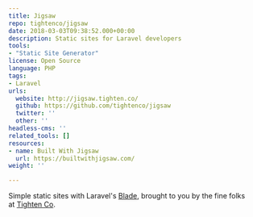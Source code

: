 ```yaml
---
title: Jigsaw
repo: tightenco/jigsaw
date: 2018-03-03T09:38:52.000+00:00
description: Static sites for Laravel developers
tools:
- "Static Site Generator"
license: Open Source
language: PHP
tags:
- Laravel
urls:
  website: http://jigsaw.tighten.co/
  github: https://github.com/tightenco/jigsaw
  twitter: ''
  other: ''
headless-cms: ''
related_tools: []
resources:
- name: Built With Jigsaw
  url: https://builtwithjigsaw.com/
weight: ''

---
```

Simple static sites with Laravel's [Blade](https://laravel.com/docs/5.4/blade), brought to you by the fine folks at [Tighten Co](http://tighten.co/).